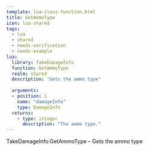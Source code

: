 ```yaml
---
template: lua-class-function.html
title: GetAmmoType
icon: lua-shared
tags:
  - lua
  - shared
  - needs-verification
  - needs-example
lua:
  library: TakeDamageInfo
  function: GetAmmoType
  realm: shared
  description: "Gets the ammo type"
  
  arguments:
  - position: 1
    name: "damageInfo"
    type: DamageInfo
  returns:
    - type: integer
      description: "The ammo type."
---
```


<div class="lua__search__keywords">
TakeDamageInfo:GetAmmoType &#x2013; Gets the ammo type
</div>
